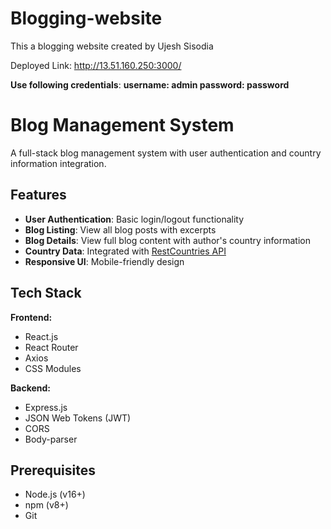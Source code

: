 # Blogging-website
This a blogging website created by Ujesh Sisodia

Deployed Link: http://13.51.160.250:3000/

**Use following credentials**: 
**username: admin
password: password**
# Blog Management System
A full-stack blog management system with user authentication and country information integration.

## Features

- **User Authentication**: Basic login/logout functionality
- **Blog Listing**: View all blog posts with excerpts
- **Blog Details**: View full blog content with author's country information
- **Country Data**: Integrated with [RestCountries API](https://restcountries.com/)
- **Responsive UI**: Mobile-friendly design

## Tech Stack

**Frontend:**
- React.js
- React Router
- Axios
- CSS Modules

**Backend:**
- Express.js
- JSON Web Tokens (JWT)
- CORS
- Body-parser

## Prerequisites
- Node.js (v16+)
- npm (v8+)
- Git
